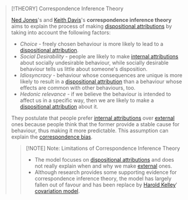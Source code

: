 >[!THEORY] Correspondence Inference Theory
>
>[Ned Jones](../../../../People/Ned%20Jones.md)'s and [Keith Davis](../../../../People/Keith%20Davis.md)'s **correspondence inference theory** aims to explain the process of making [dispositional attributions](../Internal%20Attribution%20(Dispositional%20Attribution).md) by taking into account the following factors:
>
>- *Choice* - freely chosen behaviour is more likely to lead to a [dispositional attribution](../Internal%20Attribution%20(Dispositional%20Attribution).md).
>- *Social Desirability* - people are likely to make [internal attributions](../Internal%20Attribution%20(Dispositional%20Attribution).md) about socially undesirable behaviour, while socially desirable behaviour tells us little about someone's disposition.
>- *Idiosyncracy* - behaviour whose consequences are unique is more likely to result in a [dispositional attribution](../Internal%20Attribution%20(Dispositional%20Attribution).md) than a behaviour whose effects are common with other behaviours, too.
>- *Hedonic relevance* - if we believe the behaviour is intended to affect us in a specific way, then we are likely to make a [dispositional attribution](../Internal%20Attribution%20(Dispositional%20Attribution).md) about it.
>
>They postulate that people prefer [internal attributions](../Internal%20Attribution%20(Dispositional%20Attribution).md) over [external](../External%20Attribution%20(Situational%20Attribution).md) ones because people think that the former provide a stable cause for behaviour, thus making it more predictable. This assumption can explain the [correspondence bias](../Attributional%20Biases/Correspondence%20Bias%20(Fundamental%20Attribution%20Error).md).
>
>>[!NOTE] Note: Limitations of Correspondence Inference Theory
>>
>>- The model focuses on [dispositional attributions](../Internal%20Attribution%20(Dispositional%20Attribution).md) and does not really explain when and why we make [external](../External%20Attribution%20(Situational%20Attribution).md) ones.
>>- Although research provides some supporting evidence for correspondence inference theory, the model has largely fallen out of favour and has been replace by [Harold Kelley](../../../../People/Harold%20Kelley.md)' [covariation model](Covariation%20Model.md).
>>
>